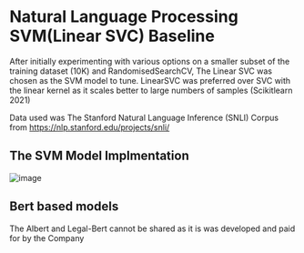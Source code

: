 # Natural Language Processing SVM(Linear SVC)  Baseline

After initially experimenting with various options on a smaller subset of the training dataset (10K)
and RandomisedSearchCV, The Linear SVC was chosen as the SVM model to tune. LinearSVC
was preferred over SVC with the linear kernel as it scales better to large numbers of samples
(Scikitlearn 2021)

Data used was The Stanford Natural Language Inference (SNLI) Corpus from https://nlp.stanford.edu/projects/snli/ 
## The SVM Model Implmentation 

![image](https://github.com/Surya-LR/NaturalLanguageProcessing_SVM_Baseline/assets/77691667/a39f8ddf-4d31-4428-ada5-39a9fc0b58f7)

## Bert based models

The Albert and Legal-Bert cannot be shared as it is was developed and paid for by the Company
